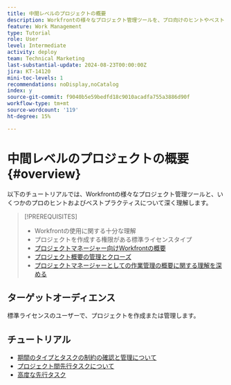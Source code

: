 ```yaml
---
title: 中間レベルのプロジェクトの概要
description: Workfrontの様々なプロジェクト管理ツールを、プロ向けのヒントやベストプラクティスと共に詳しく理解します。
feature: Work Management
type: Tutorial
role: User
level: Intermediate
activity: deploy
team: Technical Marketing
last-substantial-update: 2024-08-23T00:00:00Z
jira: KT-14120
mini-toc-levels: 1
recommendations: noDisplay,noCatalog
index: y
source-git-commit: f9040b5e59bedfd18c9010acadfa755a3886d90f
workflow-type: tm+mt
source-wordcount: '119'
ht-degree: 15%

---
```



# 中間レベルのプロジェクトの概要 {#overview}

以下のチュートリアルでは、Workfrontの様々なプロジェクト管理ツールと、いくつかのプロのヒントおよびベストプラクティスについて深く理解します。

>[!PREREQUISITES]
>
>* Workfrontの使用に関する十分な理解
>* プロジェクトを作成する権限がある標準ライセンスタイプ
>* [ プロジェクトマネージャー向けWorkfrontの概要 ](https://experienceleague.adobe.com/?recommended=Workfront-U-1-2022.1.planners)
>* [ プロジェクト概要の管理とクローズ ](https://experienceleague.adobe.com/?recommended=Workfront-U-1-2022.2.planners)
>* [ プロジェクトマネージャーとしての作業管理の概要に関する理解を深める ](https://experienceleague.adobe.com/?recommended=Workfront-U-1-2022.3.planners)

## ターゲットオーディエンス

標準ライセンスのユーザーで、プロジェクトを作成または管理します。

## チュートリアル

* [期間のタイプとタスクの制約の確認と管理について](understand-and-manage-duration-types-and-task-constraints.md)
* [プロジェクト間先行タスクについて](understand-cross-project-predecessors.md)
* [高度な先行タスク](advanced-predecessors.md)
